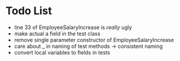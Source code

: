 ﻿# Todo List

- line 33 of EmployeeSalaryIncrease is _really_ ugly
- make actual a field in the test class
- remove single parameter constructor of EmployeeSalaryIncrease
- care about _ in naming of test methods -> consistent naming
- convert local variables to fields in tests

